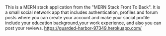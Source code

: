 This is a MERN stack application from the "MERN Stack Front To Back". It is a small social network app that includes authentication, profiles and forum posts where you can create your account and make your social profile include your education background,your work experience, and also you can post your reviews.
https://guarded-harbor-97349.herokuapp.com/
